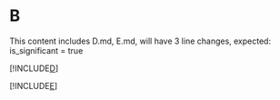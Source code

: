 # B

This content includes D.md, E.md, will have 3 line changes, expected: is_significant = true

[!INCLUDE[D](./D.md)]

[!INCLUDE[E](./E.md)]
